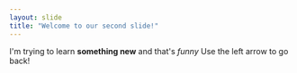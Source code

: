 ```yaml
---
layout: slide
title: "Welcome to our second slide!"
---
```

I'm trying to learn **something new** and that's *funny* 
Use the left arrow to go back!
